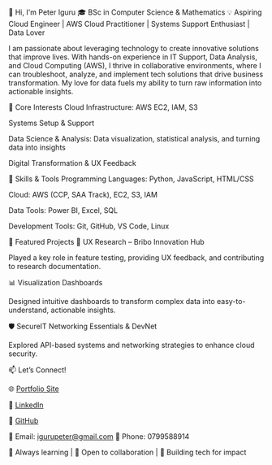 👋 Hi, I'm Peter Iguru
🎓 BSc in Computer Science & Mathematics
💡 Aspiring Cloud Engineer | AWS Cloud Practitioner | Systems Support Enthusiast | Data Lover

I am passionate about leveraging technology to create innovative solutions that improve lives. With hands-on experience in IT Support, Data Analysis, and Cloud Computing (AWS), I thrive in collaborative environments, where I can troubleshoot, analyze, and implement tech solutions that drive business transformation. My love for data fuels my ability to turn raw information into actionable insights.

🔧 Core Interests
Cloud Infrastructure: AWS EC2, IAM, S3

Systems Setup & Support

Data Science & Analysis: Data visualization, statistical analysis, and turning data into insights

Digital Transformation & UX Feedback

🚀 Skills & Tools
Programming Languages: Python, JavaScript, HTML/CSS

Cloud: AWS (CCP, SAA Track), EC2, S3, IAM

Data Tools: Power BI, Excel, SQL

Development Tools: Git, GitHub, VS Code, Linux

📂 Featured Projects
🤖 UX Research – Bribo Innovation Hub

Played a key role in feature testing, providing UX feedback, and contributing to research documentation.

📊 Visualization Dashboards

Designed intuitive dashboards to transform complex data into easy-to-understand, actionable insights.

🛡️ SecureIT Networking Essentials & DevNet

Explored API-based systems and networking strategies to enhance cloud security.

📫 Let’s Connect!

🌐 [Portfolio Site](https://sites.google.com/view/peteriguru/home)

💼 [LinkedIn](https://chatgpt.com/c/www.linkedin.com/in/peter-iguru)

🧠 [GitHub](https://github.com/IguruPeter)

📧 Email: igurupeter@gmail.com
📱 Phone: 0799588914

🌱 Always learning | 💬 Open to collaboration | 🚀 Building tech for impact
